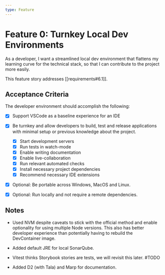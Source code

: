 ```yaml
---
type: Feature
---
```


# Feature 0: Turnkey Local Dev Environments

As a developer, I want a streamlined local dev environment that flattens my learning curve for the technical stack, so that I can contribute to the project more easily.

This feature story addresses [[requirements#6.1]].

## Acceptance Criteria

The developer environment should accomplish the following:

- [x] Support VSCode as a baseline experience for an IDE

- [x] Be turnkey and allow developers to build, test and release applications with minimal setup or previous knowledge about the project.

    - [x] Start development servers
    - [x] Run tests in watch-mode
    - [x] Enable writing documentation
    - [x] Enable live-collaboration
    - [x] Run relevant automated checks
    - [x] Install necessary project dependencies
    - [x] Recommend necessary IDE extensions

- [x] Optional: Be portable across Windows, MacOS and Linux.

- [x] Optional: Run locally and not require a remote dependencies.

## Notes

- Used NVM despite caveats to stick with the official method and enable optionality for using multiple Node versions. This also has better developer experience than potentially having to rebuild the DevContainer image.

- Added default JRE for local SonarQube.

- Vitest thinks Storybook stories are tests, we will revisit this later. #TODO

- Added D2 (with Tala) and Marp for documentation. 